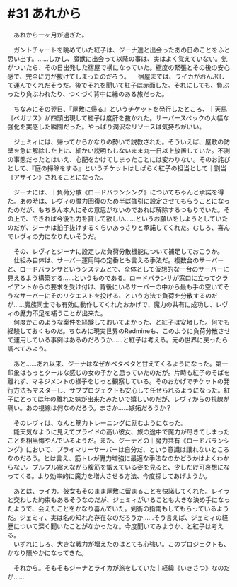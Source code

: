 # #31 あれから
　あれから一ヶ月が過ぎた。

　ガントチャートを眺めていた紅子は、ジーナ達と出会ったあの日のことをふと思い出す。……しかし、魔獣に出会って以降の事は、実はよく覚えていない。気がついたら、その日出発した宿屋で横になっていた。極度の緊張とその後の安心感で、完全に力が抜けてしまったのだろう。
　宿屋までは、ライカがおんぶして運んでくれだそうだ。後でそれを聞いて紅子は赤面した。それにしても、負ぶったり負ぶわれたり、つくづく背中に縁のある旅だった。

　ちなみにその翌日、『屋敷に帰る』というチケットを発行したところ、｜天馬《ペガサス》が四頭出現して紅子は度肝を抜かれた。サーバースペックの大幅な強化を実感した瞬間だった。やっぱり潤沢なリソースは気持ちがいい。

　ジェミィには、帰ってからかなりの勢いで説教された。そういえば、屋敷の防壁を急に解除した上に、細かい説明もしないまま丸一日以上放置していた。不測の事態だったとはいえ、心配をかけてしまったことには変わりない。そのお詫びとして、『庭の掃除をする』というチケットはしばらく紅子の担当として｜割当《アサイン》されることになった。

　ジーナには、｜負荷分散《ロードバランシング》についてちゃんと承諾を得た。あの時は、レヴィの魔力回復のため半ば強引に設定させてもらうことになったのだが、もちろん本人にその意思がないのであれば解除するつもりでいた。その上で、できれば今後も力を貸して欲しい……というお願いをしようとしていたのだが、ジーナは拍子抜けするくらいあっさりと承諾してくれた。むしろ、喜んでレヴィの力になりたいそうだ。

　その、レヴィとジーナに設定した負荷分散機能について補足しておこうか。  
　仕組み自体は、サーバー運用時の定番とも言える手法だ。複数台のサーバーと、ロードバランサというシステムとで、全体として仮想的な一台のサーバーに見えるよう構築する……というものである。ロードバランサが窓口に立ってクライアントからの要求を受け付け、背後にいるサーバーの中から最も手の空いてそうなサーバーにそのリクエストを投げる、という方法で負荷を分散するのだが……魔族同士でも有効に動作してくれたおかげで、魔力の共有に成功し、レヴィの魔力不足を補うことが出来た。  
　何度かこのような案件を経験しておいてよかった、と紅子は安堵した。何でも経験しておくものだ。ちなみに現実世界のRedmineも、このように負荷分散させて運用している事例はあるのだろうか……と紅子は考える。元の世界に戻ったら調べてみよう。

　あと……あれ以来、ジーナはなぜかベタベタと甘えてくるようになった。第一印象はもっとクールな感じの女の子かと思っていたのだが。片時も紅子のそばを離れず、マネジメントの様子をじっと観察している。そのおかげでチケットの発行方法もマスターし、サブプロジェクトも安心して任せられるようになった。紅子にとっては年の離れた妹が出来たみたいで嬉しいのだが、レヴィからの視線が痛い。あの視線は何なのだろう。まさか……嫉妬だろうか？

　そのレヴィは、なんと筋力トレーニングに励むようになった。  
　能天気なように見えてプライドの高い彼女、旅の途中で魔力が尽きてしまったことを相当悔やんでいるようだ。また、ジーナとの｜魔力共有《ロードバランシング》において、プライマリーサーバーは自分だ、という意識は譲れないところなのだろう。とは言え、筋トレが魔力増強に最適な手法なのかどうかはよくわからない。プルプル震えながら腹筋を鍛えている姿を見ると、少しだけ可哀想になってくる。より効率的に魔力を増大させる方法、今度探してあげようか。

　あとは、ライカ。彼女もそのまま屋敷に留まることを快諾してくれた。レイラと交わした約束もあるそうなのだが、ジェミィがいることも大きな決め手になったようで、会えたことをかなり喜んでいた。剣術の指南もしてもらっているようだ。ジェミィ、実は名の知れた存在なのだろうか……そう言えば、ジェミィの経歴について深く聞いたことがなかったな。今度聞いてみようか、と紅子は考える。  
　いずれにしろ、大きな戦力が増えたのはとても心強い。このプロジェクトも、かなり賑やかになってきた。

　それから。そもそもジーナとライカが旅をしていた｜経緯《いきさつ》なのだが……

